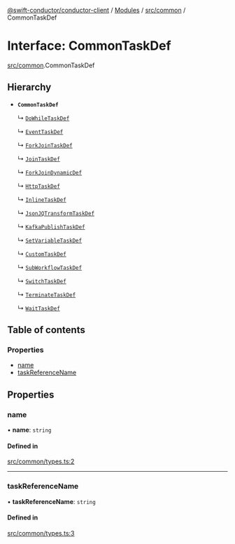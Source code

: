 [@swift-conductor/conductor-client](../README.md) / [Modules](../modules.md) / [src/common](../modules/src_common.md) / CommonTaskDef

# Interface: CommonTaskDef

[src/common](../modules/src_common.md).CommonTaskDef

## Hierarchy

- **`CommonTaskDef`**

  ↳ [`DoWhileTaskDef`](src_common.DoWhileTaskDef.md)

  ↳ [`EventTaskDef`](src_common.EventTaskDef.md)

  ↳ [`ForkJoinTaskDef`](src_common.ForkJoinTaskDef.md)

  ↳ [`JoinTaskDef`](src_common.JoinTaskDef.md)

  ↳ [`ForkJoinDynamicDef`](src_common.ForkJoinDynamicDef.md)

  ↳ [`HttpTaskDef`](src_common.HttpTaskDef.md)

  ↳ [`InlineTaskDef`](src_common.InlineTaskDef.md)

  ↳ [`JsonJQTransformTaskDef`](src_common.JsonJQTransformTaskDef.md)

  ↳ [`KafkaPublishTaskDef`](src_common.KafkaPublishTaskDef.md)

  ↳ [`SetVariableTaskDef`](src_common.SetVariableTaskDef.md)

  ↳ [`CustomTaskDef`](src_common.CustomTaskDef.md)

  ↳ [`SubWorkflowTaskDef`](src_common.SubWorkflowTaskDef.md)

  ↳ [`SwitchTaskDef`](src_common.SwitchTaskDef.md)

  ↳ [`TerminateTaskDef`](src_common.TerminateTaskDef.md)

  ↳ [`WaitTaskDef`](src_common.WaitTaskDef.md)

## Table of contents

### Properties

- [name](src_common.CommonTaskDef.md#name)
- [taskReferenceName](src_common.CommonTaskDef.md#taskreferencename)

## Properties

### name

• **name**: `string`

#### Defined in

[src/common/types.ts:2](https://github.com/swift-conductor/conductor-client-typescript/blob/d61717b/src/common/types.ts#L2)

___

### taskReferenceName

• **taskReferenceName**: `string`

#### Defined in

[src/common/types.ts:3](https://github.com/swift-conductor/conductor-client-typescript/blob/d61717b/src/common/types.ts#L3)
